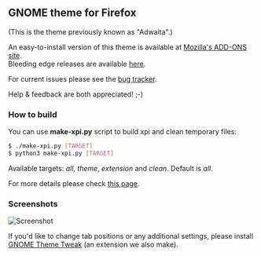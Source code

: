 ## GNOME theme for Firefox

(This is the theme previously known as "Adwaita".)

An easy-to-install version of this theme is available at 
[Mozilla's ADD-ONS site](https://addons.mozilla.org/en-US/firefox/addon/adwaita).  
Bleeding edge releases are available [here](https://launchpad.net/gnome-integration/firefox-gnome/firefox-gnome-releases).

For current issues please see the 
[bug tracker](https://github.com/lbrfabio/firefox-gnome-flat/issues).

Help & feedback are both appreciated! ;-)

### How to build

You can use __make-xpi.py__ script to build xpi and clean temporary files:

```Bash
$ ./make-xpi.py [TARGET]
$ python3 make-xpi.py [TARGET]
```

Available targets: _all_, _theme_, _extension_ and _clean_. Default is _all_.

For more details please check
[this page](https://github.com/seleznev/firefox-complete-theme-build-system#firefox-complete-theme-build-system).

### Screenshots
![Screenshot](https://raw.github.com/lbrfabio/firefox-gnome-flat/master/screenshots/screenshot-tabs-on-bottom.png)

If you'd like to change tab positions or any additional settings, 
please install [GNOME Theme Tweak](https://addons.mozilla.org/en-US/firefox/addon/gnome-theme-tweak/)
(an extension we also make).
